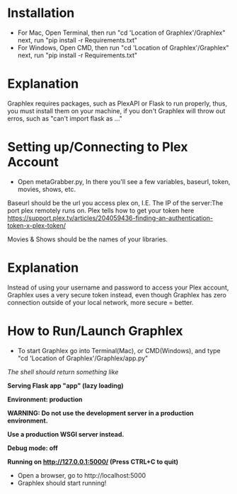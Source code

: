 # Installation
* For Mac, Open Terminal, then run "cd 'Location of Graphlex'/Graphlex" next, run "pip install -r Requirements.txt"
* For Windows, Open CMD, then run "cd 'Location of Graphlex'/Graphlex" next, run "pip install -r Requirements.txt"

# Explanation
Graphlex requires packages, such as PlexAPI or Flask to run properly, thus, you must install them on your machine, if you don't Graphlex will throw out erros, such as "can't import flask as ..."

# Setting up/Connecting to Plex Account
* Open metaGrabber.py, In there you'll see a few variables, baseurl, token, movies, shows, etc.

Baseurl should be the url you access plex on, I.E. The IP of the server:The port plex remotely runs on.
Plex tells how to get your token here https://support.plex.tv/articles/204059436-finding-an-authentication-token-x-plex-token/

Movies & Shows should be the names of your libraries.

# Explanation
Instead of using your username and password to access your Plex account, Graphlex uses a very secure token instead, even though Graphlex has zero connection outside of your local network, more secure = better.

# How to Run/Launch Graphlex
* To start Graphlex go into Terminal(Mac), or CMD(Windows), and type "cd 'Location of Graphlex'/Graphlex/app.py"

_The shell should return something like_

**Serving Flask app "app" (lazy loading)**

**Environment: production**

**WARNING: Do not use the development server in a production environment.**

**Use a production WSGI server instead.**

**Debug mode: off**

**Running on http://127.0.0.1:5000/ (Press CTRL+C to quit)**

* Open a browser, go to http://localhost:5000
* Graphlex should start running!
